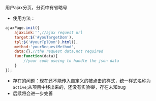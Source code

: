 用户ajax分页，分页中有省略号

- 使用方法：
```javascript
ajaxPage.init({
    ajaxLink:'',//ajax request url
    target:$('#youTargetDom'),
    tpl:$('#yourTplDom').html(),
    method:'yourRequestMethod',
    data:{},//the request data,not required
    fun:function(data){
        //your code useing to handle the json data
    }
});
```
- 存在的问题：现在还不能传入自定义的被点击的样式，统一样式名称为`active`;从项目中移出来的，还没有实验😹，存在未知bug
- 后续将会进一步完善
